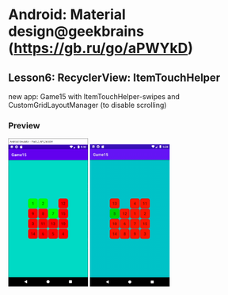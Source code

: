 # Android: Material design@geekbrains (https://gb.ru/go/aPWYkD)
## Lesson6: RecyclerView: ItemTouchHelper
new app: Game15 with ItemTouchHelper-swipes and CustomGridLayoutManager (to disable scrolling)

### Preview
<img src="printscreens/lesson6_1.png" width="32%">
<img src="printscreens/lesson6.gif" width="32%">
